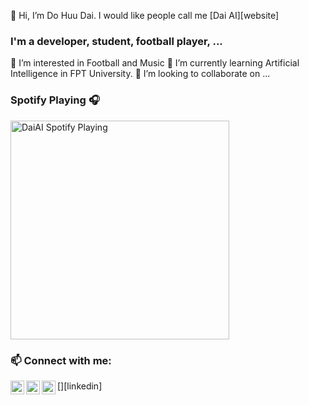  👋 Hi, I’m Do Huu Dai. I would like people call me [Dai AI][website]
 
 ### I'm a developer, student, football player, ...
 👀 I’m interested in Football and Music
 🌱 I’m currently learning Artificial Intelligence in FPT University.
 💞️ I’m looking to collaborate on ...
 
 ### Spotify Playing 🎧

[<img src="https://now-playing-codestackr.vercel.app/api/spotify-playing" alt="DaiAI Spotify Playing" width="350" />](https://open.spotify.com/user/swyqyimdc12jajde4vpwd2x1b)
 
 ### 📫 Connect with me:
  [<img align="left" alt=" dohuudai2001| Facebook" width="22px" src="https://cdn.jsdelivr.net/npm/simple-icons@v3/icons/facebook.svg" />][facebook]
  [<img align="left" alt=" daidh152001 | LinkedIn" width="22px" src="https://cdn.jsdelivr.net/npm/simple-icons@v3/icons/linkedin.svg" />][linkedin]
  [<img align="left" alt="ddaij2001 | Instagram" width="22px" src="https://cdn.jsdelivr.net/npm/simple-icons@v3/icons/instagram.svg" />][instagram]
 
 
 
[twitter]: https://www.linkedin.com/in/daidh152001/
[facebook]: https://www.facebook.com/dohuudai2001
[instagram]: https://www.instagram.com/ddaij2001/

<!---
daidh152001/daidh152001 is a ✨ special ✨ repository because its `README.md` (this file) appears on your GitHub profile.
You can click the Preview link to take a look at your changes.
--->
